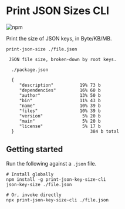 # Print JSON Sizes CLI

![npm](https://img.shields.io/npm/v/print-json-key-size-cli)

Print the size of JSON keys, in Byte/KB/MB.

`print-json-size ./file.json`
```
 JSON file size, broken-down by root keys.

  ./package.json

  {
     "description"          19% 73 b
     "dependencies"         16% 60 b
     "author"               13% 50 b
     "bin"                  11% 43 b
     "name"                 10% 39 b
     "files"                10% 39 b
     "version"               5% 20 b
     "main"                  5% 20 b
     "license"               5% 17 b
  }                             384 b total
```

## Getting started

Run the following against a `.json` file.

```shell
# Install globally
npm install -g print-json-key-size-cli
json-key-size ./file.json

# Or, invoke directly
npx print-json-key-size-cli ./file.json
```
